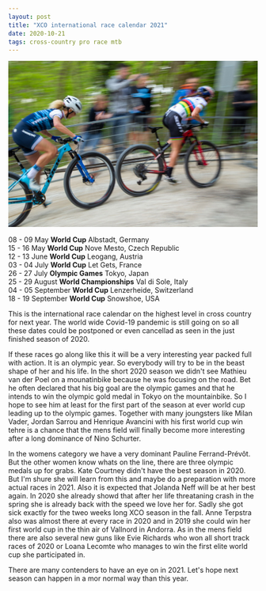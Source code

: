 ```yaml
---
layout: post
title: "XCO international race calendar 2021"
date: 2020-10-21
tags: cross-country pro race mtb
---
```


![Jolanda Neff](/assets/jolanda-neff-001.jpg)

08 - 09 May **World Cup** Albstadt, Germany  
15 - 16 May **World Cup** Nove Mesto, Czech Republic  
12 - 13 June **World Cup** Leogang, Austria  
03 - 04 July **World Cup** Let Gets, France  
26 - 27 July **Olympic Games** Tokyo, Japan  
25 - 29 August **World Championships** Val di Sole, Italy  
04 - 05 September **World Cup** Lenzerheide, Switzerland  
18 - 19 September **World Cup** Snowshoe, USA

This is the international race calendar on the highest level in cross country for next year. The world wide Covid-19 pandemic is still going on so all these dates could be postponed or even cancellad as seen in the just finished season of 2020.

If these races go along like this it will be a very interesting year packed full with action. It is an olympic year. So everybody will try to be in the beast shape of her and his life. In the short 2020 season we didn't see Mathieu van der Poel on a mounatinbike because he was focusing on the road. Bet he often declared that his big goal are the olympic games and that he intends to win the olympic gold medal in Tokyo on the mountainbike. So I hope to see him at least for the first part of the season at ever world cup leading up to the olympic games. Together with many joungsters like Milan Vader, Jordan Sarrou and Henrique Avancini with his first world cup win tehre is a chance that the mens field will finally become more interesting after a long dominance of Nino Schurter.

In the womens category we have a very dominant Pauline Ferrand-Prévôt. But the other women know whats on the line, there are three olympic medals up for grabs. Kate Courtney didn't have the best season in 2020. But I'm shure she will learn from this and maybe do a preparation with more actual races in 2021. Also it is expected that Jolanda Neff will be at her best again. In 2020 she already showd that after her life threataning crash in the spring she is already back with the speed we love her for. Sadly she got sick exactly for the tweo weeks long XCO season in the fall. Anne Terpstra also was almost there at every race in 2020 and in 2019 she could win her first world cup in the thin air of Vallnord in Andorra. As in the mens field there are also several new guns like Evie Richards who won all short track races of 2020 or Loana Lecomte who manages to win the first elite world cup she participated in.

There are many contenders to have an eye on in 2021. Let's hope next season can happen in a mor normal way than this year.
